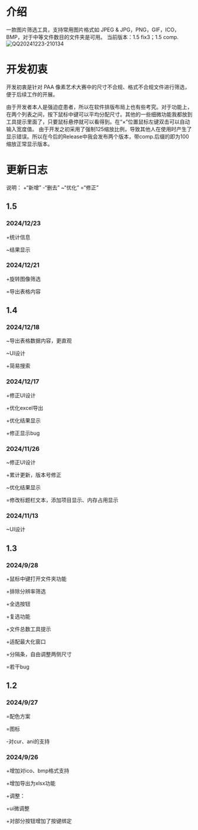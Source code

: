 # 介绍
 一款图片筛选工具，支持常用图片格式如 JPEG & JPG，PNG，GIF，ICO，BMP，对于中等文件数目的文件夹是可用。
 当前版本：1.5 fix3；1.5 comp.
![QQ20241223-210134](https://github.com/user-attachments/assets/633b2749-3c88-404a-b46c-0e93c80cd184)
# 开发初衷
 开发初衷是针对 PAA 像素艺术大赛中的尺寸不合规、格式不合规文件进行筛选，便于后续工作的开展。

 由于开发者本人是强迫症患者，所以在软件排版布局上也有些考究。对于功能上，在两个列表之间，按下鼠标中键可以平均分配尺寸。其他的一些细微功能我都放到工具提示里面了，只要鼠标悬停就可以看得到。在“×”位置鼠标左键双击可以自动输入宽度值。
 由于开发之初采用了强制125缩放比例，导致其他人在使用时产生了显示错误。所以在今后的Release中我会发布两个版本，带comp.后缀的即为100缩放正常显示版本。
# 更新日志
说明： +“新增” -“删去” ~“优化” =“修正”
## 1.5 
### 2024/12/23
+统计信息

~结果显示

### 2024/12/21
+旋转图像筛选

=导出表格内容

## 1.4
### 2024/12/18
~导出表格数据内容，更直观

~UI设计

+简易搜索

### 2024/12/17
+修正UI设计

+优化excel导出

+优化结果显示

+修正显示bug

### 2024/11/26
~修正UI设计

+累计更新，版本号修正

~优化结果显示

=修改标题栏文本，添加项目显示、内存占用显示

### 2024/11/13
~UI设计

## 1.3
### 2024/9/28
+鼠标中键打开文件夹功能

+排除分辨率筛选

+全选按钮

+复选功能

+文件总数工具提示

+适配最大化窗口

+分隔条，自由调整两侧尺寸

=若干bug

## 1.2
### 2024/9/27
=配色方案

=图标

-对cur、ani的支持

### 2024/9/26
+增加对ico、bmp格式支持

+增加导出为xlsx功能

+调整：

+ui微调整

+对部分按钮增加了按键绑定
